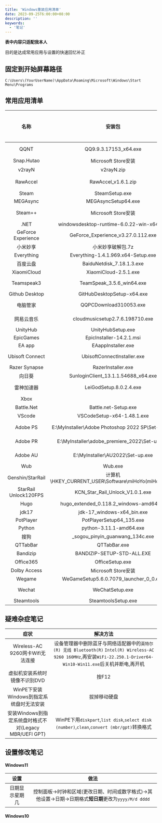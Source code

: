 ```yaml
---
title: 'Windows重装应用清单'
date: 2023-09-25T6:00:00+08:00
description: ''
keywords:
  - '笔记'
---
```


**表中内容只适配我本人**

<!--more-->

目的是达成常用应用与设置的快速回忆补正

<style>
    .post-detail-txt .table-wrapper{
        word-break: break-word;
    }

</style>

## 固定到开始屏幕路径

`C:\Users\(YourUserName)\AppData\Roaming\Microsoft\Windows\Start Menu\Programs`

## 常用应用清单

名称|安装包|应用程序目录|说明|无需重装
:--:|:--:|:--:|:--:|:--:
QQNT|QQ9.9.3.17153_x64.exe|E:\Program Files (x86)\Tencent\QQNT| |&check;
Snap.Hutao|Microsoft Store安装|
v2rayN|v2rayN.zip|D:\v2rayN|记得添加开机自启,需要先安装.NET|&check;
RawAccel|RawAccel_v1.6.1.zip|E:\MySoftware\RawAccel|C:\Users\28583\AppData\Roaming\Microsoft\Windows\Start Menu\Programs\Startup 自启动|
Steam|SteamSetup.exe|
MEGAsync|MEGAsyncSetup64.exe|
Steam++|Microsoft Store安装| |令牌:Steam++  Authenticators 2022-08-02 1708080634495.mpo
.NET|windowsdesktop-runtime-6.0.22-win-x64.exe|
GeForce Experience|GeForce_Experience_v3.27.0.112.exe
小米妙享|小米妙享破解包.7z| | |?
Everything|Everything-1.4.1.969.x64-Setup.exe|E:\Program Files\Everything| |&check;
百度云盘|BaiduNetdisk_7.18.1.3.exe|E:\MySoftware\BaiduNetdisk| |&check;
XiaomiCloud|XiaomiCloud-2.5.1.exe|
Teamspeak3|TeamSpeak_3.5.6_win64.exe|E:\Program Files\TeamSpeak 3| |&check;
Github Desktop|GitHubDesktopSetup-x64.exe| 
电脑管家|QQPCDownload310053.exe|E:\Program Files (x86)\Tencent\QQPCMgr|注册表失效因此要重装|
网易云音乐|cloudmusicsetup2.7.6.198710.exe|E:\Program Files (x86)\Netease\CloudMusic| |&check;
UnityHub|UnityHubSetup.exe|E:\Program Files\Unity Hub| |&check;
EpicGames|EpicInstaller-14.2.1.msi|D:\EpicGames\Epic Games| |&check;
EA app|EAappInstaller.exe| | |
Ubisoft Connect|UbisoftConnectInstaller.exe|E:\MySoftware\Ubisoft Game Launcher| |&check;
Razer Synapse|RazerInstaller.exe|
向日葵|SunloginClient_13.1.1.54688_x64.exe|E:\MySoftware\SunloginClient| |?
雷神加速器|LeiGodSetup.8.0.2.4.exe|E:\Program Files (x86)\LeiGod_Acc| |&check;
Xbox| | |Microsoft Store下载/XboxInstaller.exe|?
Battle.Net|Battle.net-Setup.exe|E:\MySoftware\Battle.net| |&check;
VScode|VSCodeSetup-x64-1.48.1.exe| |建议直接默认安装在c盘,重装后注册表问题丢失懒得管
Adobe PS|E:\MyInstaller\Adobe Photoshop 2022 SP\Set-up.exe|E:\PS2022\Adobe Photoshop 2022| |&check;
Adobe PR|E:\MyInstaller\adobe_premiere_2022\Set-up.exe|E:\MySoftware\Adobe Premiere Pro 2022| |&check;
Adobe AU|E:\MyInstaller\AU2022\Set-up.exe|E:\MySoftware\Adobe Audition 2022| |&check;
Wub|Wub.exe|D:\WindowsReinstall| |&check;
Genshin/StarRail|计算机\HKEY_CURRENT_USER\Software\miHoYo(miHoYoSDK)
StarRail Unlock120FPS|KCN_Star_Rail_Unlock_V1.0.1.exe| | |&check;
Hugo|hugo_extended_0.118.2_windows-amd64.zip|C:\Program Files\Hugo|将zip解压至此目录并添加进系统变量Path
jdk17|jdk-17_windows-x64_bin.exe|
PotPlayer|PotPlayerSetup64_135.exe|
Python|python-3.11.1-amd64.exe|
搜狗|_sogou_pinyin_guanwang_134c.exe| |安装位置选为E:\Program Files (x86)|
QTTabBar|QTTabBar.exe| |QTTabBarConfig-2023-4-24.xml
Bandizip|BANDIZIP-SETUP-STD-ALL.EXE|E:\MySoftware\Bandizip|Bandizip.v7.xx.x64.Patch.20201104.exe放入目录启用|&check;
Office365|OfficeSetup.exe
Dolby Access|Microsoft Store安装
Wegame|WeGameSetup5.6.0.7079_launcher_0_0.exe|D:\OtherGames\WeGame| |&check;
Wechat|WeChatSetup.exe|E:\Program Files\Tencent\WeChat| |&check;
Steamtools|SteamtoolsSetup.exe| | |&check;


## 疑难杂症笔记

症状|解决方法
:-:|:-:
Wireless-AC 9260网卡Wifi无法连接|设备管理器中删除蓝牙与网络适配器中的`英特尔(R) 无线 Bluetooth(R)` `Intel(R) Wireless-AC 9260 160MHz`,再安装`WiFi-22.250.1-Driver64-Win10-Win11.exe`后关机并断电,再开机
虚拟机安装系统时镜像不识别DVD|按F12
WinPE下安装Windows到指定系统盘时无法安装|拔掉移动硬盘
安装Windows到指定系统盘时格式不对(Legacy MBR/UEFI GPT)|WinPE下用`diskpart`,`list disk`,`select disk (number)`,`clean`,`convert (mbr/gpt)`转换格式

## 设置修改笔记

#### Windows11

设置|做法
:-:|:-:
日期显示星期几|控制面板->时钟和区域(更改日期、时间或数字格式)->其他设置->日期->日期格式**短日期**更改为`yyyy/M/d dddd`

#### Windows10